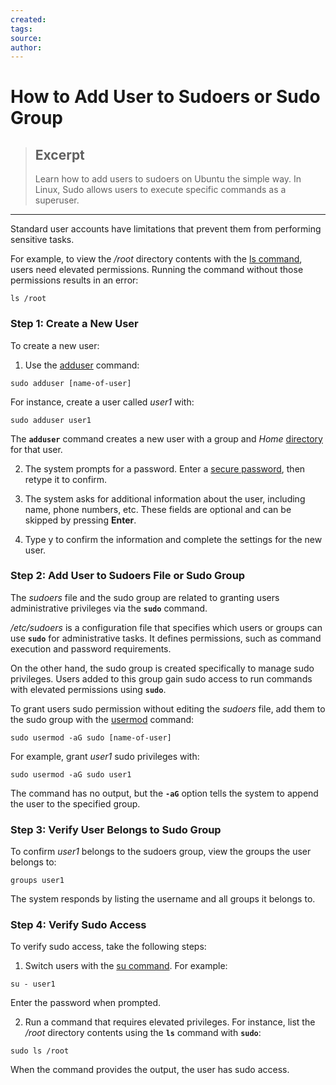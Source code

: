 ```yaml
---
created: 
tags: 
source: 
author:
---
```


# How to Add User to Sudoers or Sudo Group 

> ## Excerpt
> Learn how to add users to sudoers on Ubuntu the simple way. In Linux, Sudo allows users to execute specific commands as a superuser.

---

Standard user accounts have limitations that prevent them from performing sensitive tasks.

For example, to view the _/root_ directory contents with the [ls command](https://phoenixnap.com/kb/linux-ls-commands), users need elevated permissions. Running the command without those permissions results in an error:

```
ls /root
```

### Step 1: Create a New User

To create a new user:

1. Use the [adduser](https://phoenixnap.com/kb/linux-adduser) command:

```
sudo adduser [name-of-user]
```

For instance, create a user called _user1_ with:

```
sudo adduser user1
```

The **`adduser`** command creates a new user with a group and _Home_ [directory](https://phoenixnap.com/glossary/what-is-a-directory) for that user.

2. The system prompts for a password. Enter a [secure password](https://phoenixnap.com/blog/strong-great-password-ideas), then retype it to confirm.

3. The system asks for additional information about the user, including name, phone numbers, etc. These fields are optional and can be skipped by pressing **Enter**.

4. Type y to confirm the information and complete the settings for the new user.

### Step 2: Add User to Sudoers File or Sudo Group

The _sudoers_ file and the sudo group are related to granting users administrative privileges via the **`sudo`** command.

_/etc/sudoers_ is a configuration file that specifies which users or groups can use **`sudo`** for administrative tasks. It defines permissions, such as command execution and password requirements.

On the other hand, the sudo group is created specifically to manage sudo privileges. Users added to this group gain sudo access to run commands with elevated permissions using **`sudo`**.

To grant users sudo permission without editing the _sudoers_ file, add them to the sudo group with the [usermod](https://phoenixnap.com/kb/usermod-linux) command:

```
sudo usermod -aG sudo [name-of-user]
```

For example, grant _user1_ sudo privileges with:

```
sudo usermod -aG sudo user1
```

The command has no output, but the **`-aG`** option tells the system to append the user to the specified group.

### Step 3: Verify User Belongs to Sudo Group

To confirm _user1_ belongs to the sudoers group, view the groups the user belongs to:

```
groups user1
```

The system responds by listing the username and all groups it belongs to.

### Step 4: Verify Sudo Access

To verify sudo access, take the following steps:

1. Switch users with the [su command](https://phoenixnap.com/kb/su-command-linux-examples). For example:

```
su - user1
```

Enter the password when prompted.

2. Run a command that requires elevated privileges. For instance, list the _/root_ directory contents using the **`ls`** command with **`sudo`**:

```
sudo ls /root
```


When the command provides the output, the user has sudo access.
